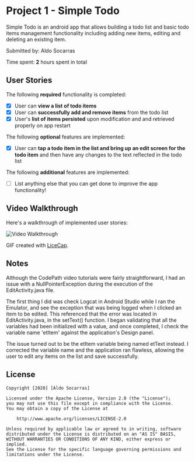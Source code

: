 # Project 1 - Simple Todo

Simple Todo is an android app that allows building a todo list and basic todo items management functionality including adding new items, editing and deleting an existing item.

Submitted by: Aldo Socarras

Time spent: **2** hours spent in total

## User Stories

The following **required** functionality is completed:

* [X] User can **view a list of todo items**
* [X] User can **successfully add and remove items** from the todo list
* [X] User's **list of items persisted** upon modification and and retrieved properly on app restart

The following **optional** features are implemented:

* [X] User can **tap a todo item in the list and bring up an edit screen for the todo item** and then have any changes to the text reflected in the todo list

The following **additional** features are implemented:

* [ ] List anything else that you can get done to improve the app functionality!

## Video Walkthrough

Here's a walkthrough of implemented user stories:

<img src='https://github.com/driuft/SimpleTodo/blob/master/walkthrough.gif' title='Video Walkthrough' width='' alt='Video Walkthrough' />

GIF created with [LiceCap](http://www.cockos.com/licecap/).

## Notes

Although the CodePath video tutorials were fairly straightforward, I had an issue with a NullPointerException during the execution of the EditActivity.java file.

The first thing I did was check Logcat in Android Studio while I ran the Emulator, and see the exception that was being logged when I clicked an item to be edited. This referenced that the error was located in EditActivity.java, in the setText() function. I began validating that all the variables had been initialized with a value, and once completed, I check the variable name 'etItem' against the application's Design panel.

The issue turned out to be the etItem variable being named etText instead. I corrected the variable name and the application ran flawless, allowing the user to edit any items on the list and save successfully.

## License

    Copyright [2020] [Aldo Socarras]

    Licensed under the Apache License, Version 2.0 (the "License");
    you may not use this file except in compliance with the License.
    You may obtain a copy of the License at

        http://www.apache.org/licenses/LICENSE-2.0

    Unless required by applicable law or agreed to in writing, software
    distributed under the License is distributed on an "AS IS" BASIS,
    WITHOUT WARRANTIES OR CONDITIONS OF ANY KIND, either express or implied.
    See the License for the specific language governing permissions and
    limitations under the License.
